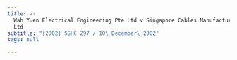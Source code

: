 ```yaml
---
title: >-
  Wah Yuen Electrical Engineering Pte Ltd v Singapore Cables Manufacturers Pte
  Ltd
subtitle: "[2002] SGHC 297 / 10\_December\_2002"
tags: null

---
```


